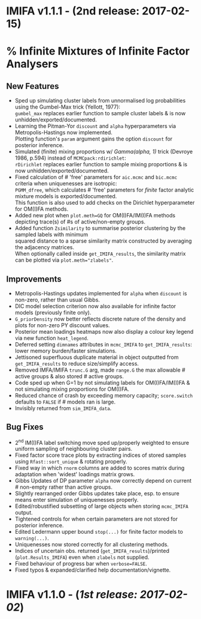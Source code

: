 # IMIFA v1.1.1 - (__2nd release: 2017-02-15__)
% __Infinite Mixtures of Infinite Factor Analysers__
============================================

## New Features
* Sped up simulating cluster labels from unnormalised log probabilities using the Gumbel-Max trick (Yellott, 1977):  
  `gumbel_max` replaces earlier function to sample cluster labels & is now unhidden/exported/documented.
* Learning the Pitman-Yor `discount` and `alpha` hyperparameters via Metropolis-Hastings now implemented.  
  Plotting function's `param` argument gains the option `discount` for posterior inference.
* Simulated (finite) mixing proportions w/ _Gamma(alpha, 1)_ trick (Devroye 1986, p.594) instead of `MCMCpack:rdirichlet`:  
  `rDirichlet` replaces earlier function to sample mixing proportions & is now unhidden/exported/documented.
* Fixed calculation of # 'free' parameters for `aic.mcmc` and `bic.mcmc` criteria when uniquenesses are isotropic:    
  `PGMM_dfree`, which calculates # 'free' parameters for _finite_ factor analytic mixture models is exported/documented.  
  This function is also used to add checks on the Dirichlet hyperparameter for OM(I)FA methods.
* Added new plot when `plot.meth=GQ` for OM(I)FA/IM(I)FA methods depicting trace(s) of #s of active/non-empty groups.
* Added function `Zsimilarity` to summarise posterior clustering by the sampled labels with minimum  
  squared distance to a sparse similarity matrix constructed by averaging the adjacency matrices.  
  When optionally called inside `get_IMIFA_results`, the similarity matrix can be plotted via `plot.meth="zlabels"`.

## Improvements
* Metropolis-Hastings updates implemented for `alpha` when `discount` is non-zero, rather than usual Gibbs.
* DIC model selection criterion now also available for infinite factor models (previously finite only).
* `G_priorDensity` now better reflects discrete nature of the density and plots for non-zero PY discount values.
* Posterior mean loadings heatmaps now also display a colour key legend via new function `heat_legend`.
* Deferred setting `dimnames` attributes in `mcmc_IMIFA` to `get_IMIFA_results`: lower memory burden/faster simulations.
* Jettisoned superfluous duplicate material in object outputted from `get_IMIFA_results` to reduce size/simplify access.
* Removed IMFA/IMIFA `trunc.G` arg, made `range.G` the max allowable # active groups & also stored # active groups.
* Code sped up when G=1 by not simulating labels for OM(I)FA/IM(I)FA & not simulating mixing proportions for OM(I)FA.
* Reduced chance of crash by exceeding memory capacity; `score.switch` defaults to `FALSE` if # models ran is large.
* Invisibly returned from `sim_IMIFA_data`.

## Bug Fixes 
* 2<sup>nd</sup> IM(I)FA label switching move sped up/properly weighted to ensure uniform sampling of neighbouring cluster pairs.
* Fixed factor score trace plots by extracting indices of stored samples using `Rfast::sort_unique` & rotating properly. 
* Fixed way in which `rnorm` columns are added to scores matrix during adaptation when 'widest' loadings matrix grows.
* Gibbs Updates of DP parameter `alpha` now correctly depend on current # non-empty rather than active groups.
* Slightly rearranged order Gibbs updates take place, esp. to ensure means enter simulation of uniquenesses properly.
* Edited/robustified subsetting of large objects when storing `mcmc_IMIFA` output.
* Tightened controls for when certain parameters are not stored for posterior inference.
* Edited Ledermann upper bound `stop(...)` for finite factor models to `warning(...)`.
* Uniquenesses now stored correctly for all clustering methods.
* Indices of uncertain obs. returned (`get_IMIFA_results`)/printed (`plot.Results_IMIFA`) even when `zlabels` not supplied.
* Fixed behaviour of progress bar when `verbose=FALSE`.
* Fixed typos & expanded/clarified help documentation/vignette.

# IMIFA v1.1.0 - (_1st release: 2017-02-02_)

